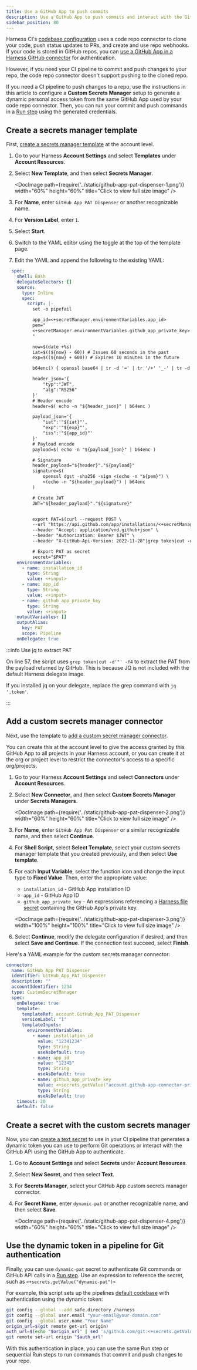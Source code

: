 ```yaml
---
title: Use a GitHub App to push commits
description: Use a GitHub App to push commits and interact with the GitHub API in your CI pipelines.
sidebar_position: 80
---
```


Harness CI's [codebase configuration](https://developer.harness.io/docs/continuous-integration/use-ci/codebase-configuration/create-and-configure-a-codebase) uses a code repo connector to clone your code, push status updates to PRs, and create and use repo webhooks. If your code is stored in GitHub repos, you can [use a GitHub App in a Harness GitHub connector](https://developer.harness.io/docs/platform/connectors/code-repositories/git-hub-app-support) for authentication.

However, if you need your CI pipeline to commit and push changes to your repo, the code repo connector doesn't support pushing to the cloned repo.

If you need a CI pipeline to push changes to a repo, use the instructions in this article to configure a **Custom Secrets Manager** setup to generate a dynamic personal access token from the same GitHub App used by your code repo connector. Then, you can run your commit and push commands in a [Run step](https://developer.harness.io/docs/continuous-integration/use-ci/run-step-settings) using the generated credentials.

## Create a secrets manager template

First, [create a secrets manager template](https://developer.harness.io/docs/platform/templates/create-a-secret-manager-template) at the account level.

1. Go to your Harness **Account Settings** and select **Templates** under **Account Resources**.
2. Select **New Template**, and then select **Secrets Manager**.

   <DocImage path={require('../static/github-app-pat-dispenser-1.png')} width="60%" height="60%" title="Click to view full size image" />

3. For **Name**, enter `GitHub App PAT Dispenser` or another recognizable name.
4. For **Version Label**, enter `1`.
5. Select **Start**.
6. Switch to the YAML editor using the toggle at the top of the template page.
7. Edit the YAML and append the following to the existing YAML:

```yaml
  spec:
    shell: Bash
    delegateSelectors: []
    source:
      type: Inline
      spec:
        script: |-
          set -o pipefail

          app_id=<+secretManager.environmentVariables.app_id>
          pem="
          <+secretManager.environmentVariables.github_app_private_key>
          "

          now=$(date +%s)
          iat=$((${now} - 60)) # Issues 60 seconds in the past
          exp=$((${now} + 600)) # Expires 10 minutes in the future

          b64enc() { openssl base64 | tr -d '=' | tr '/+' '_-' | tr -d '\n'; }

          header_json='{
              "typ":"JWT",
              "alg":"RS256"
          }'
          # Header encode
          header=$( echo -n "${header_json}" | b64enc )

          payload_json='{
              "iat":'"${iat}"',
              "exp":'"${exp}"',
              "iss":'"${app_id}"'
          }'
          # Payload encode
          payload=$( echo -n "${payload_json}" | b64enc )

          # Signature
          header_payload="${header}"."${payload}"
          signature=$(
              openssl dgst -sha256 -sign <(echo -n "${pem}") \
              <(echo -n "${header_payload}") | b64enc
          )

          # Create JWT
          JWT="${header_payload}"."${signature}"


          export PAT=$(curl --request POST \
          --url "https://api.github.com/app/installations/<+secretManager.environmentVariables.installation_id>/access_tokens" \
          --header "Accept: application/vnd.github+json" \
          --header "Authorization: Bearer $JWT" \
          --header "X-GitHub-Api-Version: 2022-11-28"|grep token|cut -d'"' -f4)

          # Export PAT as secret
          secret="$PAT"
    environmentVariables:
      - name: installation_id
        type: String
        value: <+input>
      - name: app_id
        type: String
        value: <+input>
      - name: github_app_private_key
        type: String
        value: <+input>
    outputVariables: []
    outputAlias:
      key: PAT
      scope: Pipeline
    onDelegate: true
```

:::info Use jq to extract PAT

On line 57, the script uses `grep token|cut -d'"' -f4` to extract the PAT from the payload returned by GitHub. This is because JQ is not included with the default Harness delegate image.

If you installed jq on your delegate, replace the grep command with `jq '.token'`.

:::

## Add a custom secrets manager connector

Next, use the template to [add a custom secret manager connector](https://developer.harness.io/docs/platform/secrets/secrets-management/custom-secret-manager#step-2-add-a-custom-secret-manager).

You can create this at the account level to give the access granted by this GitHub App to all projects in your Harness account, or you can create it at the org or project level to restrict the connector's access to a specific org/projects.

1. Go to your Harness **Account Settings** and select **Connectors** under **Account Resources**.
2. Select **New Connector**, and then select **Custom Secrets Manager** under **Secrets Managers**.

   <DocImage path={require('../static/github-app-pat-dispenser-2.png')} width="60%" height="60%" title="Click to view full size image"  />

3. For **Name**, enter `GitHub App Pat Dispenser` or a similar recognizable name, and then select **Continue**.
4. For **Shell Script**, select **Select Template**, select your custom secrets manager template that you created previously, and then select **Use template**.
5. For each **Input Variable**, select the function icon and change the input type to **Fixed Value**. Then, enter the appropriate value:

   * `installation_id` - GitHub App installation ID
   * `app_id` - GitHub App ID
   * `github_app_private_key` - An expressions referencing a [Harness file secret](https://developer.harness.io/docs/platform/secrets/add-file-secrets) containing the GitHub App's private key.

   <DocImage path={require('../static/github-app-pat-dispenser-3.png')} width="100%" height="100%" title="Click to view full size image"  />

6. Select **Continue**, modify the delegate configuration if desired, and then select **Save and Continue**. If the connection test succeed, select **Finish**.

Here's a YAML example for the custom secrets manager connector:

```yaml
connector:
  name: GitHub App PAT Dispenser
  identifier: GitHub_App_PAT_Dispenser
  description: ""
  accountIdentifier: 1234
  type: CustomSecretManager
  spec:
    onDelegate: true
    template:
      templateRef: account.GitHub_App_PAT_Dispenser
      versionLabel: "1"
      templateInputs:
        environmentVariables:
          - name: installation_id
            value: "12341234"
            type: String
            useAsDefault: true
          - name: app_id
            value: "12345"
            type: String
            useAsDefault: true
          - name: github_app_private_key
            value: <+secrets.getValue("account.github-app-connector-private-key")>
            type: String
            useAsDefault: true
    timeout: 20
    default: false
```

## Create a secret with the custom secrets manager

Now, you can [create a text secret](https://developer.harness.io/docs/platform/secrets/add-use-text-secrets) to use in your CI pipeline that generates a dynamic token you can use to perform Git operations or interact with the GitHub API using the GitHub App to authenticate.

1. Go to **Account Settings** and select **Secrets** under **Account Resources**.
2. Select **New Secret**, and then select **Text**.
3. For **Secrets Manager**, select your GitHub App custom secrets manager connector.
4. For **Secret Name**, enter `dynamic-pat` or another recognizable name, and then select **Save**.

   <DocImage path={require('../static/github-app-pat-dispenser-4.png')} width="60%" height="60%" title="Click to view full size image"  />

## Use the dynamic token in a pipeline for Git authentication

Finally, you can use `dynamic-pat` secret to authenticate Git commands or GitHub API calls in a [Run step](https://developer.harness.io/docs/continuous-integration/use-ci/run-step-settings). Use an expression to reference the secret, such as `<+secrets.getValue("dynamic-pat")>`

For example, this script sets up the pipelines [default codebase](https://developer.harness.io/docs/continuous-integration/use-ci/codebase-configuration/create-and-configure-a-codebase) with authentication using the dynamic token:

```sh
git config --global --add safe.directory /harness
git config --global user.email "your-email@your-domain.com"
git config --global user.name "Your Name"
origin_url=$(git remote get-url origin)
auth_url=$(echo "$origin_url" | sed 's/github.com/git:<+secrets.getValue("dynamic-pat")>@github.com/')
git remote set-url origin "$auth_url"
```

With this authentication in place, you can use the same Run step or sequential Run steps to run commands that commit and push changes to your repo.
